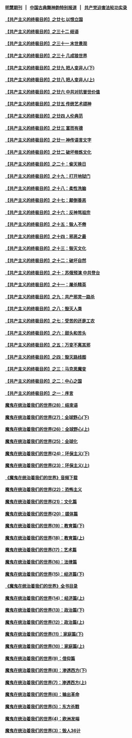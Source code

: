 #### [明慧期刊](https://github.com/gfw-breaker/mh-qikan) &nbsp;&nbsp;|&nbsp;&nbsp; [中国古典舞神韵特别报道](https://github.com/gfw-breaker/mh-news/blob/master/shenyun.md?t=07120635) &nbsp;&nbsp;|&nbsp;&nbsp; [共产党迫害法轮功实录](https://github.com/gfw-breaker/mh-news/blob/master/README.md?t=07120635)  

#### [【共产主义的终极目的】之廿七 以恨立国](../pages/nsc422/n11336944.md?t=07120635) 

#### [【共产主义的终极目的】之三十二 结语](../pages/nsc422/n11360535.md?t=07120635) 

#### [【共产主义的终极目的】之三十一 末世景观](../pages/nsc422/n11351129.md?t=07120635) 

#### [【共产主义的终极目的】之三十 几成狼世界](../pages/nsc422/n11348280.md?t=07120635) 

#### [【共产主义的终极目的】之廿九 把人变非人(下)](../pages/nsc422/n11344140.md?t=07120635) 

#### [【共产主义的终极目的】之廿八 把人变非人(上)](../pages/nsc422/n11340492.md?t=07120635) 

#### [【共产主义的终极目的】之廿六 中共对抗普世价值](../pages/nsc422/n11324785.md?t=07120635) 

#### [【共产主义的终极目的】之廿五 传统艺术颂神](../pages/nsc422/n11296396.md?t=07120635) 

#### [【共产主义的终极目的】之廿四 人伦典范](../pages/nsc422/n11296397.md?t=07120635) 

#### [【共产主义的终极目的】之廿三 富而有德](../pages/nsc422/n11283598.md?t=07120635) 

#### [【共产主义的终极目的】之廿一 神传语言文字](../pages/nsc422/n11263265.md?t=07120635) 

#### [【共产主义的终极目的】之廿二 破坏修炼文化](../pages/nsc422/n11245728.md?t=07120635) 

#### [【共产主义的终极目的】之二十：偷天换日](../pages/nsc422/n11238846.md?t=07120635) 

#### [【共产主义的终极目的】之十九：打开地狱门](../pages/nsc422/n11206376.md?t=07120635) 

#### [【共产主义的终极目的】之十八：柔性洗脑](../pages/nsc422/n11199994.md?t=07120635) 

#### [【共产主义的终极目的】之十七：颠倒善恶](../pages/nsc422/n11179782.md?t=07120635) 

#### [【共产主义的终极目的】之十六：反神骂祖宗](../pages/nsc422/n11166798.md?t=07120635) 

#### [【共产主义的终极目的】之十五：毁人不倦](../pages/nsc422/n11166792.md?t=07120635) 

#### [【共产主义的终极目的】之十四：邪恶之最](../pages/nsc422/n11150249.md?t=07120635) 

#### [【共产主义的终极目的】之十三：毁灭文化](../pages/nsc422/n11135227.md?t=07120635) 

#### [【共产主义的终极目的】之十二：破坏自然](../pages/nsc422/n11135214.md?t=07120635) 

#### [【共产主义的终极目的】之十：苏俄预演 中共登台](../pages/nsc422/n11118424.md?t=07120635) 

#### [【共产主义的终极目的】之十一：屠杀精英](../pages/nsc422/n11118442.md?t=07120635) 

#### [【共产主义的终极目的】之九：共产邪灵一路杀](../pages/nsc422/n11114139.md?t=07120635) 

#### [【共产主义的终极目的】之八：毁灭人类](../pages/nsc422/n11108503.md?t=07120635) 

#### [【共产主义的终极目的】之七：受苦的还是工农](../pages/nsc422/n11101809.md?t=07120635) 

#### [【共产主义的终极目的】之六：甜头和苦头](../pages/nsc422/n11096971.md?t=07120635) 

#### [【共产主义的终极目的】之五：万变不离其邪](../pages/nsc422/n11091285.md?t=07120635) 

#### [【共产主义的终极目的】之四：毁灭路线图](../pages/nsc422/n11086284.md?t=07120635) 

#### [【共产主义的终极目的】之三：马克思魔变](../pages/nsc422/n11061941.md?t=07120635) 

#### [【共产主义的终极目的】之二：中心之国](../pages/nsc422/n11047728.md?t=07120635) 

#### [【共产主义的终极目的】之一：序言](../pages/nsc422/n11086077.md?t=07120635) 

#### [魔鬼在统治着我们的世界(28)：结束语](../pages/nsc422/n10936246.md?t=07120635) 

#### [魔鬼在统治着我们的世界(27)：全球野心(下)](../pages/nsc422/n10928319.md?t=07120635) 

#### [魔鬼在统治着我们的世界(26)：全球野心(上)](../pages/nsc422/n10900318.md?t=07120635) 

#### [魔鬼在统治着我们的世界(25)：全球化](../pages/nsc422/n10788205.md?t=07120635) 

#### [魔鬼在统治着我们的世界(24)：环保主义(下)](../pages/nsc422/n10695307.md?t=07120635) 

#### [魔鬼在统治着我们的世界(23)：环保主义(上)](../pages/nsc422/n10688613.md?t=07120635) 

#### [《魔鬼在统治着我们的世界》音频下载](../pages/nsc422/n10635553.md?t=07120635) 

#### [魔鬼在统治着我们的世界(22)：恐怖主义](../pages/nsc422/n10614727.md?t=07120635) 

#### [魔鬼在统治着我们的世界(21)：文化篇](../pages/nsc422/n10597706.md?t=07120635) 

#### [魔鬼在统治着我们的世界(20)：媒体篇](../pages/nsc422/n10586579.md?t=07120635) 

#### [魔鬼在统治着我们的世界(19)：教育篇(下)](../pages/nsc422/n10564808.md?t=07120635) 

#### [魔鬼在统治着我们的世界(18)：教育篇(上)](../pages/nsc422/n10526970.md?t=07120635) 

#### [魔鬼在统治着我们的世界(17)：艺术篇](../pages/nsc422/n10499093.md?t=07120635) 

#### [魔鬼在统治着我们的世界(16)：法律篇](../pages/nsc422/n10485969.md?t=07120635) 

#### [魔鬼在统治着我们的世界(15)：经济篇(下)](../pages/nsc422/n10469975.md?t=07120635) 

#### [《魔鬼在统治着我们的世界》全书目录](../pages/nsc422/n10464261.md?t=07120635) 

#### [魔鬼在统治着我们的世界(14)：经济篇(上)](../pages/nsc422/n10457370.md?t=07120635) 

#### [魔鬼在统治着我们的世界(13)：政治篇(下)](../pages/nsc422/n10448270.md?t=07120635) 

#### [魔鬼在统治着我们的世界(12)：政治篇(上)](../pages/nsc422/n10444576.md?t=07120635) 

#### [魔鬼在统治着我们的世界(11)：家庭篇(下)](../pages/nsc422/n10440961.md?t=07120635) 

#### [魔鬼在统治着我们的世界(10)：家庭篇(上)](../pages/nsc422/n10435448.md?t=07120635) 

#### [魔鬼在统治着我们的世界(9)：信仰篇](../pages/nsc422/n10432159.md?t=07120635) 

#### [魔鬼在统治着我们的世界(8)：渗透西方(下)](../pages/nsc422/n10429603.md?t=07120635) 

#### [魔鬼在统治着我们的世界(7)：渗透西方(上)](../pages/nsc422/n10426013.md?t=07120635) 

#### [魔鬼在统治着我们的世界(6)：输出革命](../pages/nsc422/n10421536.md?t=07120635) 

#### [魔鬼在统治着我们的世界(5)：东方杀戮](../pages/nsc422/n10417707.md?t=07120635) 

#### [魔鬼在统治着我们的世界(4)：欧洲发端](../pages/nsc422/n10414890.md?t=07120635) 

#### [魔鬼在统治着我们的世界(3)：毁人36计](../pages/nsc422/n10411583.md?t=07120635) 

